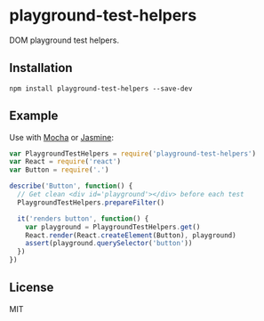 # playground-test-helpers

DOM playground test helpers.

## Installation

```
npm install playground-test-helpers --save-dev
```

## Example

Use with [Mocha](http://mochajs.org) or [Jasmine](http://jasmine.github.io):

``` js
var PlaygroundTestHelpers = require('playground-test-helpers')
var React = require('react')
var Button = require('.')

describe('Button', function() {
  // Get clean <div id='playground'></div> before each test
  PlaygroundTestHelpers.prepareFilter()

  it('renders button', function() {
    var playground = PlaygroundTestHelpers.get()
    React.render(React.createElement(Button), playground)
    assert(playground.querySelector('button'))
  })
})
```

## License

MIT

